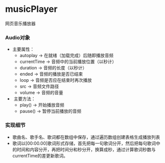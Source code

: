 # musicPlayer
网页音乐播放器
### Audio对象
* 主要属性：
  * autoplay -> 在就绪（加载完成）后随即播放音频
  * currentTime -> 音频中的当前播放位置（以秒计）
  * duration -> 音频的长度（以秒计）
  * ended -> 音频的播放是否已结束
  * loop -> 音频是否应在结束时再次播放
  * src -> 音频文件路径
  * volume -> 音频的音量
*  主要方法：
  * play() -> 开始播放音频
  * pause() -> 暂停当前播放的音频

### 实现细节
* 歌曲名、歌手名、歌词都在数组中保存，通过遍历数组创建表格生成播放列表
* 歌词以[00:00.00]歌词形式存储，首先把每一句歌词分开，然后把每句歌词中的时间和内容分开，再把时间分和秒分开，换算成秒，通过计算歌词秒数与currentTime的差更新歌词。

